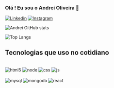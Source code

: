 ### Olá ! Eu sou o Andrei Oliveira 👋
[![Linkedin](https://img.shields.io/badge/LinkedIn-0077B5?style=for-the-badge&logo=linkedin&logoColor=white)](https://www.linkedin.com/in/andrei-oliveira-48516b244)
[![Instagram](https://img.shields.io/badge/Instagram-E4409?style=for-the-badge&logo=instagram&logoColor=WHITE)](https://www.instagram.com/andrei_oliveira04/)


![Andrei GitHub stats](https://github-readme-stats.vercel.app/api?username=andrei-oliveira2004&theme=dark&show_icons=dracula)

![Top Langs](https://github-readme-stats.vercel.app/api/top-langs/?username=andrei-oliveira2004&size_weight=0.5&count_weight=0.5)

## Tecnologias que uso no cotidiano

<div style ="display: inline_block"><br/> 
  <img align="center" alt="html5" src="https://img.shields.io/badge/HTML5-E34F26?style=for-the-badge&logo=html5&logoColor=white">
  <img align="center" alt="node" src="https://img.shields.io/badge/Node.js-43853D?style=for-the-badge&logo=node.js&logoColor=white">
  <img align="center" alt="css" src="https://img.shields.io/badge/CSS3-1572B6?style=for-the-badge&logo=css3&logoColor=white">
  <img align="center" alt="js" src="https://img.shields.io/badge/JavaScript-F7DF1E?style=for-the-badge&logo=javascript&logoColor=black">
</div>
<div style ="display: inline_block"><br/> 
  <img align="center" alt="mysql" src="https://img.shields.io/badge/MySQL-00000F?style=for-the-badge&logo=mysql&logoColor=white">
  <img align="center" alt="mongodb" src="https://img.shields.io/badge/MongoDB-4EA94B?style=for-the-badge&logo=mongodb&logoColor=white">
  <img align="center" alt="react" src="https://img.shields.io/badge/React-20232A?style=for-the-badge&logo=react&logoColor=61DAFB">
</div>

